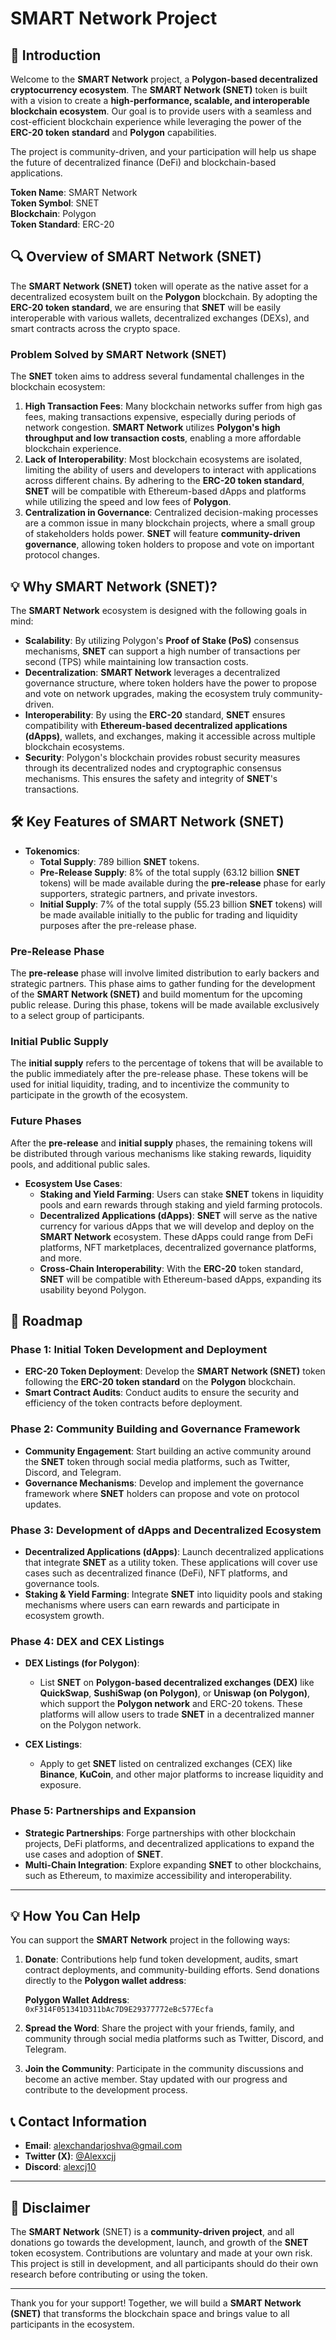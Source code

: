 # SMART Network Project

## 🚀 Introduction
Welcome to the **SMART Network** project, a **Polygon-based decentralized cryptocurrency ecosystem**. The **SMART Network (SNET)** token is built with a vision to create a **high-performance, scalable, and interoperable blockchain ecosystem**. Our goal is to provide users with a seamless and cost-efficient blockchain experience while leveraging the power of the **ERC-20 token standard** and **Polygon** capabilities.

The project is community-driven, and your participation will help us shape the future of decentralized finance (DeFi) and blockchain-based applications.

**Token Name**: SMART Network  
**Token Symbol**: SNET  
**Blockchain**: Polygon  
**Token Standard**: ERC-20  

## 🔍 Overview of SMART Network (SNET)
The **SMART Network (SNET)** token will operate as the native asset for a decentralized ecosystem built on the **Polygon** blockchain. By adopting the **ERC-20 token standard**, we are ensuring that **SNET** will be easily interoperable with various wallets, decentralized exchanges (DEXs), and smart contracts across the crypto space.

### Problem Solved by SMART Network (SNET)
The **SNET** token aims to address several fundamental challenges in the blockchain ecosystem:
1. **High Transaction Fees**: Many blockchain networks suffer from high gas fees, making transactions expensive, especially during periods of network congestion. **SMART Network** utilizes **Polygon's high throughput and low transaction costs**, enabling a more affordable blockchain experience.
2. **Lack of Interoperability**: Most blockchain ecosystems are isolated, limiting the ability of users and developers to interact with applications across different chains. By adhering to the **ERC-20 token standard**, **SNET** will be compatible with Ethereum-based dApps and platforms while utilizing the speed and low fees of **Polygon**.
3. **Centralization in Governance**: Centralized decision-making processes are a common issue in many blockchain projects, where a small group of stakeholders holds power. **SNET** will feature **community-driven governance**, allowing token holders to propose and vote on important protocol changes.

## 💡 Why SMART Network (SNET)?
The **SMART Network** ecosystem is designed with the following goals in mind:
- **Scalability**: By utilizing Polygon's **Proof of Stake (PoS)** consensus mechanisms, **SNET** can support a high number of transactions per second (TPS) while maintaining low transaction costs.
- **Decentralization**: **SMART Network** leverages a decentralized governance structure, where token holders have the power to propose and vote on network upgrades, making the ecosystem truly community-driven.
- **Interoperability**: By using the **ERC-20** standard, **SNET** ensures compatibility with **Ethereum-based decentralized applications (dApps)**, wallets, and exchanges, making it accessible across multiple blockchain ecosystems.
- **Security**: Polygon's blockchain provides robust security measures through its decentralized nodes and cryptographic consensus mechanisms. This ensures the safety and integrity of **SNET**'s transactions.

## 🛠️ Key Features of SMART Network (SNET)
- **Tokenomics**:
  - **Total Supply**: 789 billion **SNET** tokens.
  - **Pre-Release Supply**: 8% of the total supply (63.12 billion **SNET** tokens) will be made available during the **pre-release** phase for early supporters, strategic partners, and private investors.
  - **Initial Supply**: 7% of the total supply (55.23 billion **SNET** tokens) will be made available initially to the public for trading and liquidity purposes after the pre-release phase.

### Pre-Release Phase
The **pre-release** phase will involve limited distribution to early backers and strategic partners. This phase aims to gather funding for the development of the **SMART Network (SNET)** and build momentum for the upcoming public release. During this phase, tokens will be made available exclusively to a select group of participants.

### Initial Public Supply
The **initial supply** refers to the percentage of tokens that will be available to the public immediately after the pre-release phase. These tokens will be used for initial liquidity, trading, and to incentivize the community to participate in the growth of the ecosystem.

### Future Phases
After the **pre-release** and **initial supply** phases, the remaining tokens will be distributed through various mechanisms like staking rewards, liquidity pools, and additional public sales.

- **Ecosystem Use Cases**:
  - **Staking and Yield Farming**: Users can stake **SNET** tokens in liquidity pools and earn rewards through staking and yield farming protocols.
  - **Decentralized Applications (dApps)**: **SNET** will serve as the native currency for various dApps that we will develop and deploy on the **SMART Network** ecosystem. These dApps could range from DeFi platforms, NFT marketplaces, decentralized governance platforms, and more.
  - **Cross-Chain Interoperability**: With the **ERC-20** token standard, **SNET** will be compatible with Ethereum-based dApps, expanding its usability beyond Polygon.

## 🚀 Roadmap
### Phase 1: **Initial Token Development and Deployment**
- **ERC-20 Token Deployment**: Develop the **SMART Network (SNET)** token following the **ERC-20 token standard** on the **Polygon** blockchain.
- **Smart Contract Audits**: Conduct audits to ensure the security and efficiency of the token contracts before deployment.
  
### Phase 2: **Community Building and Governance Framework**
- **Community Engagement**: Start building an active community around the **SNET** token through social media platforms, such as Twitter, Discord, and Telegram.
- **Governance Mechanisms**: Develop and implement the governance framework where **SNET** holders can propose and vote on protocol updates.

### Phase 3: **Development of dApps and Decentralized Ecosystem**
- **Decentralized Applications (dApps)**: Launch decentralized applications that integrate **SNET** as a utility token. These applications will cover use cases such as decentralized finance (DeFi), NFT platforms, and governance tools.
- **Staking & Yield Farming**: Integrate **SNET** into liquidity pools and staking mechanisms where users can earn rewards and participate in ecosystem growth.

### Phase 4: **DEX and CEX Listings**
- **DEX Listings (for Polygon)**:  
  - List **SNET** on **Polygon-based decentralized exchanges (DEX)** like **QuickSwap**, **SushiSwap (on Polygon)**, or **Uniswap (on Polygon)**, which support the **Polygon network** and ERC-20 tokens. These platforms will allow users to trade **SNET** in a decentralized manner on the Polygon network.

- **CEX Listings**:  
  - Apply to get **SNET** listed on centralized exchanges (CEX) like **Binance**, **KuCoin**, and other major platforms to increase liquidity and exposure.

### Phase 5: **Partnerships and Expansion**
- **Strategic Partnerships**: Forge partnerships with other blockchain projects, DeFi platforms, and decentralized applications to expand the use cases and adoption of **SNET**.
- **Multi-Chain Integration**: Explore expanding **SNET** to other blockchains, such as Ethereum, to maximize accessibility and interoperability.

---

## 💡 How You Can Help
You can support the **SMART Network** project in the following ways:
1. **Donate**: Contributions help fund token development, audits, smart contract deployments, and community-building efforts. Send donations directly to the **Polygon wallet address**:
   
   **Polygon Wallet Address**:  
   `0xF314F051341D311bAc7D9E29377772eBc577Ecfa`

2. **Spread the Word**: Share the project with your friends, family, and community through social media platforms such as Twitter, Discord, and Telegram.
3. **Join the Community**: Participate in the community discussions and become an active member. Stay updated with our progress and contribute to the development process.

## 📞 Contact Information
- **Email**: [alexchandarjoshva@gmail.com](mailto:alexchandarjoshva@gmail.com)
- **Twitter (X)**: [@Alexxcjj](https://twitter.com/Alexxcjj)
- **Discord**: [alexcj10](https://discord.com/users/alexcj10)

---

## 💬 Disclaimer
The **SMART Network** (SNET) is a **community-driven project**, and all donations go towards the development, launch, and growth of the **SNET** token ecosystem. Contributions are voluntary and made at your own risk. This project is still in development, and all participants should do their own research before contributing or using the token.

---

Thank you for your support! Together, we will build a **SMART Network (SNET)** that transforms the blockchain space and brings value to all participants in the ecosystem.
